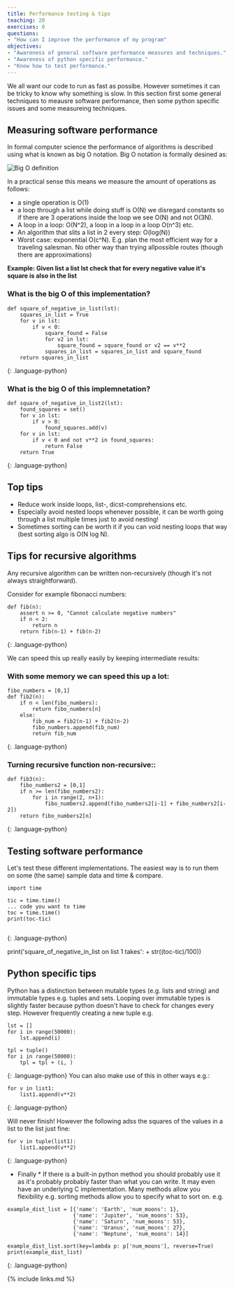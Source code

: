 ```yaml
---
title: Performance testing & tips
teaching: 20
exercises: 0
questions:
- "How can I improve the performance of my program"
objectives:
- "Awareness of general software performance measures and techniques."
- "Awareness of python specific performance."
- "Know how to test performance."
---
```


We all want our code to run as fast as possibe. However sometimes it can be tricky to know why something is slow. In this section first some general techniques to meausre software performance, then some python specific issues and some measureing techniques.

## Measuring software performance

In formal computer science the performance of algorithms is described using what is known as big O notation. 
Big O notation is formally desined as:

![Big O definition](https://mauricehendrix.github.io/reading-group-software-topics/fig/0_cyqWw3UxODl-wqJi.jpg)

In a practical sense this means we measure the amount of operations as follows:
- a single operation is O(1)
- a loop through a list while doing stuff is O(N) we disregard constants so if there are 3 operations inside the loop we see O(N) and not O(3N).
- A loop in a loop: O(N^2), a loop in a loop in a loop O(n^3) etc.
- An algorithm that slits a list in 2 every step: O(log(N))
- Worst case: exponential O(c^N). E.g. plan the most efficient way for a traveling salesman. No other way than trying allpossible routes (though there are approximations)

**Example: Given list a list lst check that for every negative value it's square is also in the list**

### What is the big O of this implementation?

~~~
def square_of_negative_in_list(lst):
    squares_in_list = True
    for v in lst:
        if v < 0:
            square_found = False
            for v2 in lst:
                square_found = square_found or v2 == v**2
            squares_in_list = squares_in_list and square_found
    return squares_in_list

~~~
{: .language-python}


### What is the big O of this implemnetation?
~~~
def square_of_negative_in_list2(lst):
    found_squares = set()
    for v in lst:
        if v > 0:
            found_squares.add(v)
    for v in lst:
        if v < 0 and not v**2 in found_squares:
            return False
    return True
~~~
{: .language-python}


## Top tips

- Reduce work inside loops, list-, dicst-comprehensions etc.
- Especially avoid nested loops whenever possible, it can be worth going through a list multiple times just to avoid nesting!
- Sometimes sorting can be worth it if you can void nesting loops that way (best sorting algo is O(N log N).

## Tips for recursive algorithms
Any recursive algorithm can be written non-recursively (though it's not always straightforward).

Consider for example fibonacci numbers:
~~~
def fib(n):
    assert n >= 0, "Cannot calculate negative numbers"
    if n < 2:
        return n
    return fib(n-1) + fib(n-2)
~~~
{: .language-python}

We can speed this up really easily by keeping intermediate results:

### With some memory we can speed this up a lot:

~~~
fibo_numbers = [0,1]
def fib2(n):
    if n < len(fibo_numbers):
        return fibo_numbers[n]
    else:
        fib_num = fib2(n-1) + fib2(n-2)
        fibo_numbers.append(fib_num)
        return fib_num
~~~
{: .language-python}

### Turning recursive function non-recursive::

~~~
def fib3(n):
    fibo_numbers2 = [0,1]
    if n >= len(fibo_numbers2):
        for i in range(2, n+1):
            fibo_numbers2.append(fibo_numbers2[i-1] + fibo_numbers2[i-2])
    return fibo_numbers2[n]
~~~
{: .language-python}

## Testing software performance
Let's test these different implementations. The easiest way is to run them on some (the same) sample data and time & compare.

~~~
import time

tic = time.time()
... code you want to time
toc = time.time()
print(toc-tic)
    
~~~
{: .language-python}

print('square_of_negative_in_list on list 1 takes': + str((toc-tic)/100))

## Python specific tips

Python has a distinction between mutable types (e.g. lists and string) and immutable types e.g. tuples and sets.
Looping over immutable types is slightly faster because python doesn't have to check for changes every step. However frequently creating a new tuple e.g. 

~~~
lst = []
for i in range(50000):
    lst.append(i)

tpl = tuple()
for i in range(50000):
    tpl = tpl + (i, )

~~~
{: .language-python}
You can also make use of this in other ways e.g.:

~~~
for v in list1:
    list1.append(v**2)
~~~
{: .language-python}

Will never finish! However the following adss the squares of the values in a list to the list just fine:

~~~
for v in tuple(list1):
    list1.append(v**2)
~~~
{: .language-python}

* Finally *
If there is a built-in python method you should probably use it as it's probably probably faster than what you can write. It may even have an underlying C implementation. Many methods allow you flexibility e.g. sorting methods allow you to specify what to sort on. e.g.

~~~
example_dist_list = [{'name': 'Earth', 'num_moons': 1},
                     {'name': 'Jupiter', 'num_moons': 53},
                     {'name': 'Saturn', 'num_moons': 53},
                     {'name': 'Uranus', 'num_moons': 27},
                     {'name': 'Neptune', 'num_moons': 14}]

example_dist_list.sort(key=lambda p: p['num_moons'], reverse=True)
print(example_dist_list)
~~~
{: .language-python}

{% include links.md %}
